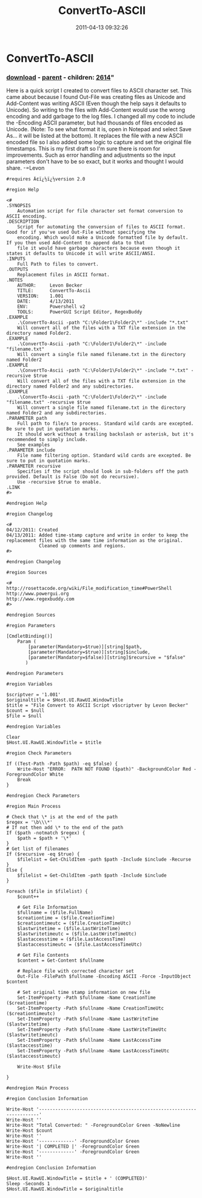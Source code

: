 ﻿---
pid:            2613
parent:         2612
children:       2614
poster:         Levon Becker
title:          ConvertTo-ASCII
date:           2011-04-13 09:32:26
format:         posh
---

# ConvertTo-ASCII

### [download](2613.ps1) - [parent](2612.md) - children: [2614](2614.md)"

Here is a quick script I created to convert files to ASCII character set. This came about because I found Out-File was creating files as Unicode and Add-Content was writing ASCII (Even though the help says it defaults to Unicode). So writing to the files with Add-Content would use the wrong encoding and add garbage to the log files. I changed all my code to include the -Encoding ASCII parameter, but had thousands of files encoded as Unicode. (Note: To see what format it is, open in Notepad and select Save As... it will be listed at the bottom). It replaces the file with a new ASCII encoded file so I also added some logic to capture and set the original file timestamps. This is my first draft so I'm sure there is room for improvements. Such as error handling and adjustments so the input parameters don't have to be so exact, but it works and thought I would share. -=Levon

```posh
#requires Ã¢ï¿½ï¿½version 2.0

#region Help

<#
.SYNOPSIS
	Automation script for file character set format conversion to ASCII encoding.
.DESCRIPTION
	Script for automating the conversion of files to ASCII format.  Good for if you've used Out-File without specifying the
	encoding. Which would make a Unicode formatted file by default.  If you then used Add-Content to append data to that
	file it would have garbage characters because even though it states it defaults to Unicode it will write ASCII/ANSI.
.INPUTS
	Full Path to files to convert.
.OUTPUTS
	Replacement files in ASCII format.
.NOTES
	AUTHOR:     Levon Becker
	TITLE:      ConvertTo-Ascii
	VERSION:    1.001
	DATE:       4/13/2011
	ENV:        Powershell v2
	TOOLS:      PowerGUI Script Editor, RegexBuddy
.EXAMPLE
	.\ConvertTo-Ascii -path "C:\Folder1\Folder2\*" -include "*.txt"
	Will convert all of the files with a TXT file extension in the directory named Folder2.
.EXAMPLE
	.\ConvertTo-Ascii -path "C:\Folder1\Folder2\*" -include "filename.txt"
	Will convert a single file named filename.txt in the directory named Folder2
.EXAMPLE
	.\ConvertTo-Ascii -path "C:\Folder1\Folder2\*" -include "*.txt" -recursive $true
	Will convert all of the files with a TXT file extension in the directory named Folder2 and any subdirectories.
.EXAMPLE
	.\ConvertTo-Ascii -path "C:\Folder1\Folder2\*" -include "filename.txt" -recursive $true
	Will convert a single file named filename.txt in the directory named Folder2 and any subdirectories.
.PARAMETER path
	Full path to file/s to process. Standard wild cards are excepted. Be sure to put in quotation marks.
	It should work without a trailing backslash or asterisk, but it's recommended to simply include.
	See examples
.PARAMETER include
	File name filtering option. Standard wild cards are excepted. Be sure to put in quotation marks.
.PARAMETER recursive
	Specifies if the script should look in sub-folders off the path provided. Default is False (Do not do recursive).
	Use -recursive $true to enable.
.LINK
#>

#endregion Help

#region Changelog

<#
04/12/2011: Created
04/13/2011: Added time-stamp capture and write in order to keep the replacement files with the same time information as the original.
			Cleaned up comments and regions.
#>

#endregion Changelog

#region Sources

<#
http://rosettacode.org/wiki/File_modification_time#PowerShell
http://www.powergui.org
http://www.regexbuddy.com
#>

#endregion Sources

#region Parameters

[CmdletBinding()]
    Param (
        [parameter(Mandatory=$true)][string]$path,
		[parameter(Mandatory=$true)][string]$include,
		[parameter(Mandatory=$false)][string]$recursive = "$false"
       )

#endregion Parameters

#region Variables

$scriptver = '1.001'
$originaltitle = $Host.UI.RawUI.WindowTitle
$title = "File Convert to ASCII Script v$scriptver by Levon Becker"
$count = $null
$file = $null

#endregion Variables

Clear
$Host.UI.RawUI.WindowTitle = $title

#region Check Parameters

If ((Test-Path -Path $path) -eq $false) {
	Write-Host "ERROR:	PATH NOT FOUND ($path)" -BackgroundColor Red -ForegroundColor White
	Break
}

#endregion Check Parameters

#region Main Process

# Check that \* is at the end of the path
$regex = '\b\\\*'
# If not then add \* to the end of the path
If ($path -notmatch $regex) {
	$path = $path + '\*'
}
# Get list of filenames
If ($recursive -eq $true) {
	$filelist = Get-ChildItem -path $path -Include $include -Recurse
}
Else {
	$filelist = Get-ChildItem -path $path -Include $include
}

Foreach ($file in $filelist) {
	$count++
	
	# Get File Information
	$fullname = ($file.FullName)
	$creationtime = ($file.CreationTime)
	$creationtimeutc = ($file.CreationTimeUtc)
	$lastwritetime = ($file.LastWriteTime)
	$lastwritetimeutc = ($file.LastWriteTimeUtc)
	$lastaccesstime = ($file.LastAccessTime)
	$lastaccesstimeutc = ($file.LastAccessTimeUtc)
	
	# Get File Contents
	$content = Get-Content $fullname
	
	# Replace file with corrected character set
	Out-File -FilePath $fullname -Encoding ASCII -Force -InputObject $content
	
	# Set original time stamp information on new file
	Set-ItemProperty -Path $fullname -Name CreationTime ($creationtime)
	Set-ItemProperty -Path $fullname -Name CreationTimeUtc ($creationtimeutc)
	Set-ItemProperty -Path $fullname -Name LastWriteTime ($lastwritetime)
	Set-ItemProperty -Path $fullname -Name LastWriteTimeUtc ($lastwritetimeutc)
	Set-ItemProperty -Path $fullname -Name LastAccessTime ($lastaccesstime)
	Set-ItemProperty -Path $fullname -Name LastAccessTimeUtc ($lastaccesstimeutc)

	Write-Host $file

}

#endregion Main Process

#region Conclusion Information

Write-Host '----------------------------------------------------------------------'
Write-Host ''
Write-Host "Total Converted: " -ForegroundColor Green -NoNewline
Write-Host $count
Write-Host ''
Write-Host '-------------' -ForegroundColor Green
Write-Host '| COMPLETED |' -ForegroundColor Green
Write-Host '-------------' -ForegroundColor Green
Write-Host ''

#endregion Conclusion Information

$Host.UI.RawUI.WindowTitle = $title + ' (COMPLETED)'
Sleep -Seconds 1
$Host.UI.RawUI.WindowTitle = $originaltitle
```
